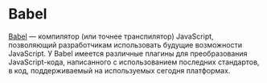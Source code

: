 # Babel

[Babel](https://babeljs.io/) — компилятор (или точнее транспилятор) JavaScript, позволяющий разработчикам использовать будущие возможности JavaScript. У Babel имеется различные плагины для преобразования JavaScript-кода, написанного с использованием последних стандартов, в код, поддерживаемый на используемых сегодня платформах.
